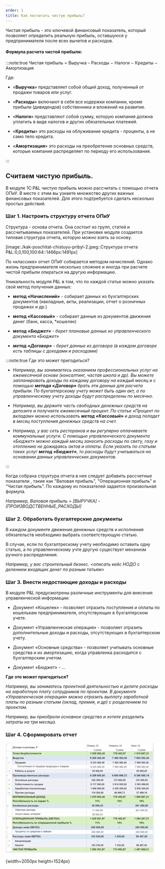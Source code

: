 ```yaml
---
order: 1
title: Как посчитать чистую прибыль?
---
```


Чистая прибыль - это ключевой финансовый показатель, который позволяет определить реальную прибыль, оставшуюся у предпринимателя после всех вычетов и расходов.

#### Формула расчета чистой прибыли:

:::note:true Чистая прибыль = Выручка – Расходы − Налоги − Кредиты − Амортизация

Где:

-  «**Выручка**» представляет собой общий доход, полученный от продажи товаров или услуг.

-  «**Расходы**» включают в себя все издержки компании, кроме прибыли (дивидендов) собственника и вложений на развитие.

-  «**Налоги**» представляют собой сумму, которую компания должна уплатить в виде налогов и других обязательных платежей.

-  «**Кредиты**» это расходы на облуживание кредита - проценты, а не само тело кредита.

-  «**Амортизация**» это расходы на преобретение основных средств, которые компания распределяет по периоду его использования.

:::

## **Считаем чистую прибыль.**

В модуле 1С:P&L чистую прибыль можно рассчитать с помощью отчета ОПиУ. В месте с этим вы узнаете множество других важных финансовых показателей. Для этого подтребуется сделать несколько простых действий.

### Шаг 1. Настроить структуру отчета ОПиУ

Структура - основа отчета. Она состоит из групп, статей и рассчитываемых показателей. При установке модуля создается типовая структура отчета, которую можно взять за основу.

[image:./kak-poschitat-chistuyu-pribyl-2.jpeg::Структура отчета P&L:0,0,100,100:64::1466px:1491px]

По «классике» отчет ОПиУ собирается методом начислений. Однако жизнь предпринимателя несколько сложнее и иногда при расчете чистой прибыли опираться на другую информацию.

Уникальность модуля P&L в том, что по каждой статье можно указать свой метод получения данных:

-  **метод «Начислений»** - собирает данных из бухгалтерских документов (накладные, акты, реализации, отчет о розничных продажах и др.)

-  **метод «Кассовый»** - собирает данные из документов движения денег (банк, касса, \*кошелек)

-  **мет*од «Бюджет»*** *\- берет плановые данные из управленческого документа «Бюджет»*

-  ***метод «Договор»** \- берет данные из договора (в каждом договоре есть таблицы с доходами и расходами)*

:::note:true Где это может пригодиться?

-  *Например, вы занимаетесь оказанием профессиональных услуг на ежемесячной основе (консалтинг, частая школа и др). Вы можете запланировать доходы по каждому договору на каждый месяц и с помощью **метода «Договор»** брать эти данные для расчета прибыли. По бухгалтерскому учету может быть один акт, а по управленческому учету доходы будут распределены по месячно.*

-  *Например, вы держите часть свободных денежных средств на депозите и получаете ежемесячный процент. По статье «Процент по вкладам» можно использовать **метод «Кассовый»** и доход попадет в месяц поступления денежных средств на счет.*

-  *Например, у вас сеть ресторанов и вы регулярно оплачиваете коммунальные услуги. С помощью управленческого документа «Бюджет» можно каждый месяц заносить расходы по свету, газу и отоплению не дожидаясь актов и оплаты. Если указать по статьям таких услуг **метод «Бюджет»**, то расходы будут учитываться на основании данных управленческих документов.*

:::

Когда собрана структура отчета в нее следует добавить рассчетные показатели , такие как "Валовая прибыль", "Операционная прибыль" и "Чистая прибыль". По каждому из показателей задается произвольная формула.

*Например, Валовая прибыль = \[ВЫРУЧКА\] - \[ПРОИЗВОДСТВЕННЫЕ\_РАСХОДЫ\]*

### **Шаг 2. Обработать бухгалтерские документы**

В каждом документе движения денежных средств и исполнения обязательств необходимо выбрать соответствующую статью.

В случае, если по бухгалтрескому учету необходимо оставить одну статью, а по управленческому учте другую существует механизм ручного распределения.

*Например, у вас строительный бизнес. <описать кейс НОДО с делением входящих денег по разным татьям>*

### **Шаг 3. Внести недостающие доходы и расходы**

В модуле P&L предусмотрены различные инструменты для внесения управленческой информации:

-  Документ «Кошелек» - позволяет отразить поступления и оплаты по кошелькам предпринимателя, отсутствующих в бухгалтерском учете.

-  Документ «Управленческая операция» - позволяет отразить дополнительные доходы и расходы, отсутствующих в бухгалтерском учету.

-  Документ «Основные средства» - позволяет учитывать основные средства и их амортизацию, когда управленка расходится с бухгалтерским учетом.

-  Документ «Бюджет» - ...





**Где это может пригодиться?**

*Например, вы заниматесь проектной деятельностью и делите расходы на заработную плату сотрудников по проектам. В документе «Управленческая операция» можно отразить выплату заработной платы по разным статьям (оклад, премия, и др) с разделением по проектам.*

*Например, вы приобрели основное средство и хотите разделить затраты на три месяца.*









### **Шаг 4. Сформировать отчет**

![](./kak-poschitat-chistuyu-pribyl.jpeg "Сформированный отчет P&L"){width=2050px height=1524px}


